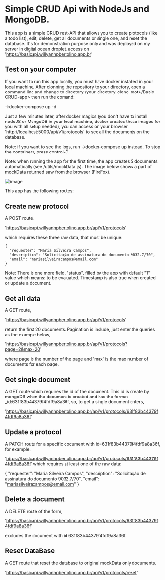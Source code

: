 # Simple CRUD Api with NodeJs and MongoDB.

This app is a simple CRUD rest-API that allows you to create protocols (like a todo list), edit, delete, get all documents or single one, and reset the database. It's for demonstration purpose only and was deployed on my server in digital ocean droplet, access on 'https://basicapi.willyanhpbertolino.app.br'

## Test on your computer
If you want to run this app locally, you must have docker installed in your local machine. After clonning the repository to your directory, open a command line and change to directory /your-directory-clone-root>/Basic-CRUD-app> then run the comand:

->docker-compose up -d

Just a few minutes later, after docker magics (you don't have to install nodeJS or MongoDB in your local machine, docker creates those images for you with all setup needed), you can access on your browser 'http://localhost:5000/api/v1/protocols' to see all the documents on the database.

Note: if you want to see the logs, run
->docker-compose up
instead.
To stop the containers, press control-C.

Note: when running the app for the first time, the app creates 5 documents automatically (see /utils/mockData.js). The image below shows a part of mockData returned saw from the browser (FireFox).

![image](https://user-images.githubusercontent.com/57110420/189744975-ec77a127-1a81-468d-9e4f-0a3bea01832e.png)


This app has the following routes:

## Create new protocol

A POST route,

'https://basicapi.willyanhpbertolino.app.br/api/v1/protocols'

which requires these three raw data, that must be unique:
```
{
  "requester": "Maria Silveira Campos",
  "description": "Solicitação de assinatura do documento 9032.7/70",
  "email": "mariasilveiracampos@email.com"
}
```

Note: There is one more field, "status", filled by the app with default "1" value which means: to be evaluated. Timestamp is also true when created or update a document.

## Get all data
A GET route,

'https://basicapi.willyanhpbertolino.app.br/api/v1/protocols'

return the first 20 documents.
Pagination is include, just enter the queries as the example below,

'https://basicapi.willyanhpbertolino.app.br/api/v1/protocols?page=2&max=20'

where page is the number of the page and 'max' is the max number of documents for each page.

## Get single document
A GET route which requires the id of the document. This id is create by mongoDB when the document is created and has the format _id:631f83b44379f4fdf9a8a36f, so, to get a single document enters,

'https://basicapi.willyanhpbertolino.app.br/api/v1/protocols/631f83b44379f4fdf9a8a36f'


## Update a protocol
A PATCH route for a specific document with id=631f83b44379f4fdf9a8a36f, for example.

'https://basicapi.willyanhpbertolino.app.br/api/v1/protocols/631f83b44379f4fdf9a8a36f'
which requires at least one of the raw data:

{
  "requester": "Maria Silveira Campos",
  "description": "Solicitação de assinatura do documento 9032.7/70",
  "email": "mariasilveiracampos@email.com"
}

## Delete a document
A DELETE route of the form,

'https://basicapi.willyanhpbertolino.app.br/api/v1/protocols/631f83b44379f4fdf9a8a36f'

excludes the document with id 631f83b44379f4fdf9a8a36f.

## Reset DataBase
A GET route that reset the database to original mockData only documents.

'https://basicapi.willyanhpbertolino.app.br/api/v1/protocols/reset'

